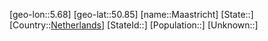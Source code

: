 ﻿---
location: [50.85,5.68]
type: City
tags:
- geo/City


SpocWebEntityId: 32201
isDeleted: false
confidential: public

---
[geo-lon::5.68]
[geo-lat::50.85]
[name::Maastricht]
[State::]
[Country::[Netherlands](geo/Continent/Europe/Netherlands.md)]
[StateId::]
[Population::]
[Unknown::]

